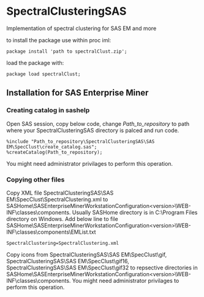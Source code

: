 

# SpectralClusteringSAS
Implementation of spectral clustering for SAS EM and more

to install the package use within proc iml:
```
package install 'path to spectralClust.zip';
```
load the package with:
```
package load spectralClust;
```
## Installation for SAS Enterprise Miner

### Creating catalog in sashelp
Open SAS session, copy below code, change *Path_to_repository* to path where your SpectralClusteringSAS directory is palced and run code.
```
%include "Path_to_repository\SpectralClusteringSAS\SAS EM\SpecClust\create_catalog.sas";
%createCatalog(Path_to_repository);
```
You might need administrator privilages to perform this operation.
### Copying other files
Copy XML file SpectralClusteringSAS\SAS EM\SpecClust\SpectralClustering.xml to SASHome\SASEnterpriseMinerWorkstationConfiguration\<version>\WEB-INF\classes\components.
Usually SASHome directory is in C:\Program Files directory on Windows.
Add below line to file SASHome\SASEnterpriseMinerWorkstationConfiguration\<version>\WEB-INF\classes\components\EMList.txt
```
SpectralClustering=SpectralClustering.xml
```
Copy icons from SpectralClusteringSAS\SAS EM\SpecClust\gif, SpectralClusteringSAS\SAS EM\SpecClust\gif16, SpectralClusteringSAS\SAS EM\SpecClust\gif32 to repsective directories in SASHome\SASEnterpriseMinerWorkstationConfiguration\<version>\WEB-INF\classes\components.
You might need administrator privilages to perform this operation.

